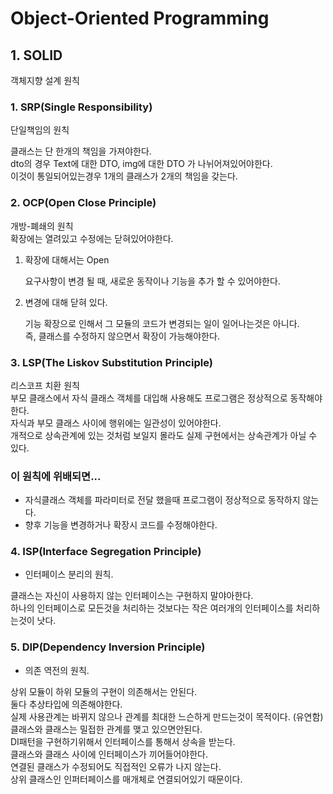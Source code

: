 # Object-Oriented Programming




## 1. SOLID
객체지향 설계 원칙



### 1. SRP(Single Responsibility)
단일책임의 원칙

클래스는 단 한개의 책임을 가져야한다.  
dto의 경우 Text에 대한 DTO, img에 대한 DTO 가 나뉘어져있어야한다.  
이것이 통일되어있는경우 1개의 클래스가 2개의 책임을 갖는다.  



### 2. OCP(Open Close Principle)
 개방-폐쇄의 원칙  
 확장에는 열려있고 수정에는 닫혀있어야한다.
 
1. 확장에 대해서는 Open

	요구사항이 변경 될 때, 새로운 동작이나 기능을 추가 할 수 있어야한다.

2. 변경에 대해 닫혀 있다.
	
	기능 확장으로 인해서 그 모듈의 코드가 변경되는 일이 일어나는것은 아니다.  
	즉, 클래스를 수정하지 않으면서 확장이 가능해야한다.



### 3. LSP(The Liskov Substitution Principle)
리스코프 치환 원칙  
부모 클래스에서 자식 클래스 객체를 대입해 사용해도 프로그램은 정상적으로 동작해야한다.  
	자식과 부모 클래스 사이에 행위에는 일관성이 있어야한다.  
개적으로 상속관계에 있는 것처럼 보일지 몰라도 실제 구현에서는 상속관계가 아닐 수 있다.  

### 이 원칙에 위배되면...
- 자식클래스 객체를 파라미터로 전달 했을때 프로그램이 정상적으로 동작하지 않는다.
- 향후 기능을 변경하거나 확장시 코드를 수정해야한다.

### 4. ISP(Interface Segregation Principle)
- 인터페이스 분리의 원칙.

클래스는 자신이 사용하지 않는 인터페이스는 구현하지 말야아한다.  
하나의 인터페이스로 모든것을 처리하는 것보다는 작은 여러개의 인터페이스를 처리하는것이 낫다.  


### 5. DIP(Dependency Inversion Principle)
 - 의존 역전의 원칙.

상위 모듈이 하위 모듈의 구현이 의존해서는 안된다.  
둘다 추상타입에 의존해야한다.  
실제 사용관계는 바뀌지 않으나 관계를 최대한 느슨하게 만드는것이 목적이다. (유연함)  
클래스와 클래스는 밀접한 관계를 맺고 있으면안된다.  
DI패턴을 구현하기위해서 인터페이스를 통해서 상속을 받는다.  
클래스와 클래스 사이에 인터페이스가 끼어들어야한다.  
연결된 클래스가 수정되어도 직접적인 오류가 나지 않는다.  
상위 클래스인 인퍼터페이스를 매개체로 연결되어있기 때문이다.  


